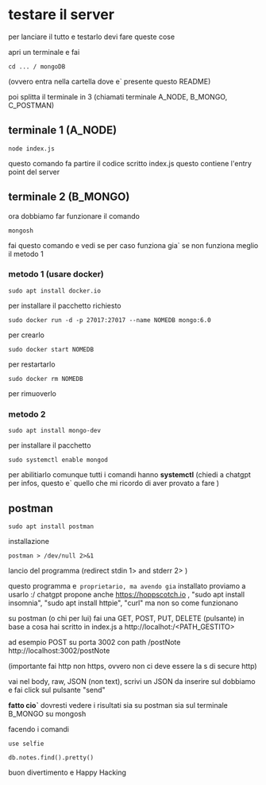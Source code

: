 # testare il server

per lanciare il tutto e testarlo devi fare queste cose

apri un terminale e fai

```
cd ... / mongoDB
```

(ovvero entra nella cartella dove e` presente questo README)

poi splitta il terminale in 3 (chiamati terminale A_NODE, B_MONGO, C_POSTMAN)

## terminale 1 (A_NODE)

```
node index.js
```

questo comando fa partire il codice scritto index.js
questo contiene l'entry point del server

## terminale 2 (B_MONGO)

ora dobbiamo far funzionare il comando
```
mongosh
```
fai questo comando e vedi se per caso funziona gia`
se non funziona meglio il metodo 1

### metodo 1 (usare docker)

```
sudo apt install docker.io
```
per installare il pacchetto richiesto

```
sudo docker run -d -p 27017:27017 --name NOMEDB mongo:6.0
```
per crearlo

```
sudo docker start NOMEDB
```
per restartarlo

```
sudo docker rm NOMEDB
```
per rimuoverlo

### metodo 2

```
sudo apt install mongo-dev
```
per installare il pacchetto

```
sudo systemctl enable mongod
```
per abilitiarlo
comunque tutti i comandi hanno **systemctl**
(chiedi a chatgpt per infos, questo e` quello che mi ricordo di aver provato a fare )

## postman

```
sudo apt install postman
```
installazione

```
postman > /dev/null 2>&1
```
lancio del programma (redirect stdin 1> and stderr 2> )

questo programma e` proprietario, ma avendo gia` installato proviamo a usarlo :/
chatgpt propone anche https://hoppscotch.io ,
"sudo apt install insomnia",
"sudo apt install httpie",
"curl"
ma non so come funzionano

su postman (o chi per lui)
fai una GET, POST, PUT, DELETE (pulsante)
in base a cosa hai scritto in index.js
a http://localhot:<PORTA>/<PATH_GESTITO>

ad esempio POST su porta 3002 con path /postNote
http://localhost:3002/postNote

(importante fai http non https, ovvero non ci deve essere la s di secure http)

vai nel body, raw, JSON (non text), scrivi un JSON da inserire sul dobbiamo
e fai click sul pulsante "send"

**fatto cio`** dovresti vedere i risultati sia su postman
sia sul terminale B_MONGO su mongosh

facendo i comandi

```
use selfie
```
```
db.notes.find().pretty()
```

buon divertimento e Happy Hacking
